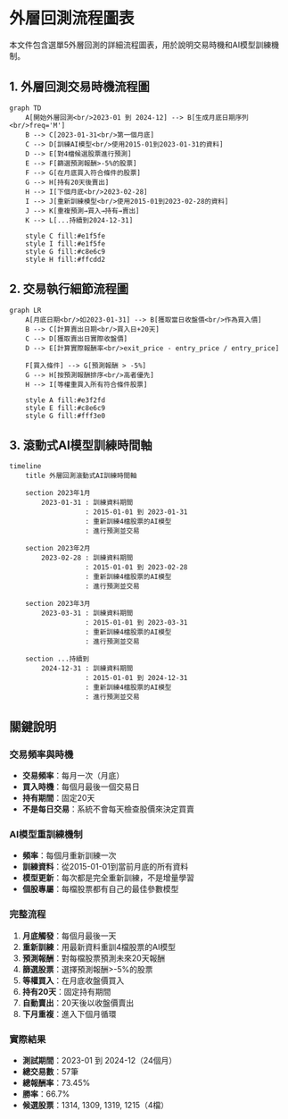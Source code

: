 # 外層回測流程圖表

本文件包含選單5外層回測的詳細流程圖表，用於說明交易時機和AI模型訓練機制。

## 1. 外層回測交易時機流程圖

```mermaid
graph TD
    A[開始外層回測<br/>2023-01 到 2024-12] --> B[生成月底日期序列<br/>freq='M']
    B --> C[2023-01-31<br/>第一個月底]
    C --> D[訓練AI模型<br/>使用2015-01到2023-01-31的資料]
    D --> E[對4檔候選股票進行預測]
    E --> F[篩選預測報酬>-5%的股票]
    F --> G[在月底買入符合條件的股票]
    G --> H[持有20天後賣出]
    H --> I[下個月底<br/>2023-02-28]
    I --> J[重新訓練模型<br/>使用2015-01到2023-02-28的資料]
    J --> K[重複預測→買入→持有→賣出]
    K --> L[...持續到2024-12-31]
    
    style C fill:#e1f5fe
    style I fill:#e1f5fe
    style G fill:#c8e6c9
    style H fill:#ffcdd2
```

## 2. 交易執行細節流程圖

```mermaid
graph LR
    A[月底日期<br/>如2023-01-31] --> B[獲取當日收盤價<br/>作為買入價]
    B --> C[計算賣出日期<br/>買入日+20天]
    C --> D[獲取賣出日實際收盤價]
    D --> E[計算實際報酬率<br/>exit_price - entry_price / entry_price]
    
    F[買入條件] --> G[預測報酬 > -5%]
    G --> H[按預測報酬排序<br/>高者優先]
    H --> I[等權重買入所有符合條件股票]
    
    style A fill:#e3f2fd
    style E fill:#c8e6c9
    style G fill:#fff3e0
```

## 3. 滾動式AI模型訓練時間軸

```mermaid
timeline
    title 外層回測滾動式AI訓練時間軸
    
    section 2023年1月
        2023-01-31 : 訓練資料期間
                   : 2015-01-01 到 2023-01-31
                   : 重新訓練4檔股票的AI模型
                   : 進行預測並交易
    
    section 2023年2月  
        2023-02-28 : 訓練資料期間
                   : 2015-01-01 到 2023-02-28
                   : 重新訓練4檔股票的AI模型
                   : 進行預測並交易
    
    section 2023年3月
        2023-03-31 : 訓練資料期間
                   : 2015-01-01 到 2023-03-31
                   : 重新訓練4檔股票的AI模型
                   : 進行預測並交易
                   
    section ...持續到
        2024-12-31 : 訓練資料期間
                   : 2015-01-01 到 2024-12-31
                   : 重新訓練4檔股票的AI模型
                   : 進行預測並交易
```

## 關鍵說明

### 交易頻率與時機
- **交易頻率**：每月一次（月底）
- **買入時機**：每個月最後一個交易日
- **持有期間**：固定20天
- **不是每日交易**：系統不會每天檢查股價來決定買賣

### AI模型重訓練機制
- **頻率**：每個月重新訓練一次
- **訓練資料**：從2015-01-01到當前月底的所有資料
- **模型更新**：每次都是完全重新訓練，不是增量學習
- **個股專屬**：每檔股票都有自己的最佳參數模型

### 完整流程
1. **月底觸發**：每個月最後一天
2. **重新訓練**：用最新資料重訓4檔股票的AI模型
3. **預測報酬**：對每檔股票預測未來20天報酬
4. **篩選股票**：選擇預測報酬>-5%的股票
5. **等權買入**：在月底收盤價買入
6. **持有20天**：固定持有期間
7. **自動賣出**：20天後以收盤價賣出
8. **下月重複**：進入下個月循環

### 實際結果
- **測試期間**：2023-01 到 2024-12（24個月）
- **總交易數**：57筆
- **總報酬率**：73.45%
- **勝率**：66.7%
- **候選股票**：1314, 1309, 1319, 1215（4檔）
